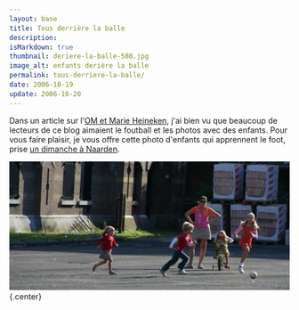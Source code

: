 ```yaml
---
layout: base
title: Tous derrière la balle
description: 
isMarkdown: true
thumbnail: deriere-la-balle-580.jpg
image_alt: enfants derière la balle
permalink: tous-derriere-la-balle/
date: 2006-10-19
update: 2006-10-20
---
```




Dans un article sur l'[OM et Marie Heineken](/marie-heineken-est-fan-de-l-om), j'ai bien vu que beaucoup de lecteurs de ce blog aimaient le foutball et les photos avec des enfants. Pour vous faire plaisir, je vous offre cette photo d'enfants qui apprennent le foot, prise [un dimanche à Naarden](/naarden-c-etait-dimanche).

![enfants derière la balle](deriere-la-balle-580.jpg){.center}
